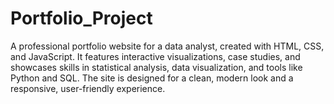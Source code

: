 # Portfolio_Project
A professional portfolio website for a data analyst, created with HTML, CSS, and JavaScript. It features interactive visualizations, case studies, and showcases skills in statistical analysis, data visualization, and tools like Python and SQL. The site is designed for a clean, modern look and a responsive, user-friendly experience.
